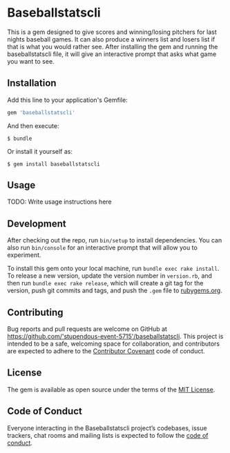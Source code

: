 # Baseballstatscli

This is a gem designed to give scores and winning/losing pitchers for last nights baseball games.  It can also produce a winners list and losers list if that is what you would rather see.  After installing the gem and running the baseballstatscli file, it will give an interactive prompt that asks what game you want to see.

## Installation

Add this line to your application's Gemfile:

```ruby
gem 'baseballstatscli'
```

And then execute:

    $ bundle

Or install it yourself as:

    $ gem install baseballstatscli

## Usage

TODO: Write usage instructions here

## Development

After checking out the repo, run `bin/setup` to install dependencies. You can also run `bin/console` for an interactive prompt that will allow you to experiment.

To install this gem onto your local machine, run `bundle exec rake install`. To release a new version, update the version number in `version.rb`, and then run `bundle exec rake release`, which will create a git tag for the version, push git commits and tags, and push the `.gem` file to [rubygems.org](https://rubygems.org).

## Contributing

Bug reports and pull requests are welcome on GitHub at https://github.com/'stupendous-event-5715'/baseballstatscli. This project is intended to be a safe, welcoming space for collaboration, and contributors are expected to adhere to the [Contributor Covenant](http://contributor-covenant.org) code of conduct.

## License

The gem is available as open source under the terms of the [MIT License](https://opensource.org/licenses/MIT).

## Code of Conduct

Everyone interacting in the Baseballstatscli project’s codebases, issue trackers, chat rooms and mailing lists is expected to follow the [code of conduct](https://github.com/'stupendous-event-5715'/baseballstatscli/blob/master/CODE_OF_CONDUCT.md).
